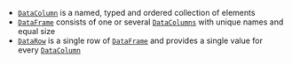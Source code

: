 [//]: # (title: Types)

* [`DataColumn`](DataColumn.md) is a named, typed and ordered collection of elements
* [`DataFrame`](DataFrame.md) consists of one or several [`DataColumns`](DataColumn.md) with unique names and equal size
* [`DataRow`](DataRow.md) is a single row of [`DataFrame`](DataFrame.md) and provides a single value for every [`DataColumn`](DataColumn.md)
